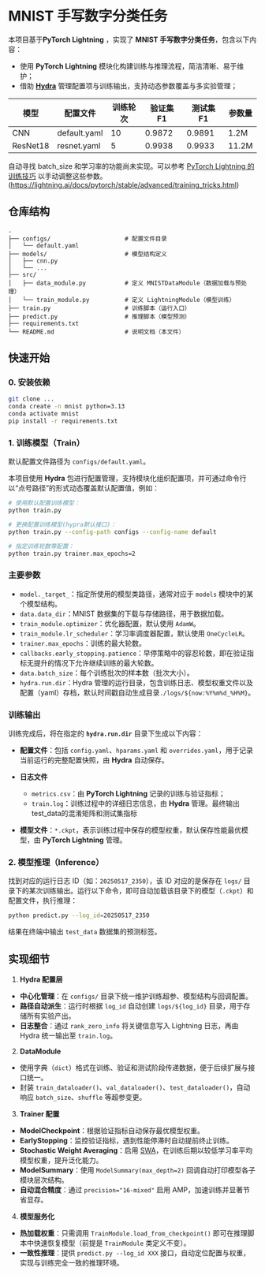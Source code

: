 


# MNIST 手写数字分类任务

本项目基于**PyTorch Lightning** ，实现了 **MNIST 手写数字分类任务**，包含以下内容：  
* 使用 **PyTorch Lightning** 模块化构建训练与推理流程，简洁清晰、易于维护；
* 借助 [**Hydra**](https://hydra.cc/) 管理配置项与训练输出，支持动态参数覆盖与多实验管理；


| 模型 | 配置文件 | 训练轮次 | 验证集 F1 | 测试集 F1 | 参数量 |
| --------------- | ------------ | ---- | ------ | ------ | ----- |
| CNN             | default.yaml | 10   | 0.9872 | 0.9891 | 1.2M  |
| ResNet18  | resnet.yaml  | 5    | 0.9938 | 0.9933 | 11.2M |


自动寻找 batch_size 和学习率的功能尚未实现。可以参考 [PyTorch Lightning 的训练技巧](https://lightning.ai/docs/pytorch/stable/advanced/training_tricks.html) 以手动调整这些参数。
(https://lightning.ai/docs/pytorch/stable/advanced/training_tricks.html)




## 仓库结构

```
.
├── configs/                     # 配置文件目录
│   └── default.yaml             
├── models/                      # 模型结构定义
│   ├── cnn.py                   
│   └── ...                      
├── src/                         
│   ├── data_module.py           # 定义 MNISTDataModule（数据加载与预处理）
│   └── train_module.py          # 定义 LightningModule（模型训练）
├── train.py                     # 训练脚本（运行入口）
├── predict.py                   # 推理脚本（模型预测）
├── requirements.txt             
└── README.md                    # 说明文档（本文件）
```
## 快速开始
### 0. 安装依赖

```bash
git clone ...
conda create -n mnist python=3.13
conda activate mnist
pip install -r requirements.txt
```

### 1. 训练模型（Train）

默认配置文件路径为 `configs/default.yaml`。

本项目使用 **Hydra** 包进行配置管理，支持模块化组织配置项，并可通过命令行以“点号路径”的形式动态覆盖默认配置值，例如：

```bash
# 使用默认配置训练模型：
python train.py

# 更换配置训练模型(hypra默认接口)：
python train.py --config-path configs --config-name default 

# 指定训练轮数等配置：
python train.py trainer.max_epochs=2
```



### 主要参数

* `model._target_`：指定所使用的模型类路径，通常对应于 `models` 模块中的某个模型结构。
* `data.data_dir`：MNIST 数据集的下载与存储路径，用于数据加载。
* `train_module.optimizer`：优化器配置，默认使用 `AdamW`。
* `train_module.lr_scheduler`：学习率调度器配置，默认使用 `OneCycleLR`。
* `trainer.max_epochs`：训练的最大轮数。
* `callbacks.early_stopping.patience`：早停策略中的容忍轮数，即在验证指标无提升的情况下允许继续训练的最大轮数。
* `data.batch_size`：每个训练批次的样本数（批次大小）。
* `hydra.run.dir`：Hydra 管理的运行目录，包含训练日志、模型权重文件以及配置（yaml）存档，默认时间戳自动生成目录`./logs/${now:%Y%m%d_%H%M}`。


### 训练输出

训练完成后，将在指定的 **`hydra.run.dir`** 目录下生成以下内容：

* **配置文件**：包括 `config.yaml`、`hparams.yaml` 和 `overrides.yaml`，用于记录当前运行的完整配置快照，由 **Hydra** 自动保存。

* **日志文件**
  * `metrics.csv`：由 **PyTorch Lightning** 记录的训练与验证指标；
  * `train.log`：训练过程中的详细日志信息，由 **Hydra** 管理。最终输出test_data的混淆矩阵和测试集指标

* **模型文件**：`*.ckpt`，表示训练过程中保存的模型权重，默认保存性能最优模型，由 **PyTorch Lightning** 管理。



### 2. 模型推理（Inference）

找到对应的运行日志 ID（如：`20250517_2350`），该 ID 对应的是保存在 `logs/` 目录下的某次训练输出。运行以下命令，即可自动加载该目录下的模型（`.ckpt`）和配置文件，执行推理：

```bash
python predict.py --log_id=20250517_2350
```

结果在终端中输出 `test_data` 数据集的预测标签。


## **实现细节**

1. **Hydra 配置层**

* **中心化管理**：在 `configs/` 目录下统一维护训练超参、模型结构与回调配置。
* **路径自动派生**：运行时根据 `log_id` 自动创建 `logs/${log_id}` 目录，用于存储所有实验产出。
* **日志整合**：通过 `rank_zero_info` 将关键信息写入 Lightning 日志，再由 Hydra 统一输出至 `train.log`。

2. **DataModule**

* 使用字典（`dict`）格式在训练、验证和测试阶段传递数据，便于后续扩展与接口统一。
* 封装 `train_dataloader()`、`val_dataloader()`、`test_dataloader()`，自动响应 `batch_size`、`shuffle` 等超参变更。

3. **Trainer 配置**

* **ModelCheckpoint**：根据验证指标自动保存最优模型权重。
* **EarlyStopping**：监控验证指标，遇到性能停滞时自动提前终止训练。
* **Stochastic Weight Averaging**：启用 [SWA](https://pytorch.org/blog/pytorch-1.6-now-includes-stochastic-weight-averaging/)，在训练后期以较低学习率平均模型权重，提升泛化能力。
* **ModelSummary**：使用 `ModelSummary(max_depth=2)` 回调自动打印模型各子模块层次结构。
* **自动混合精度**：通过 `precision="16-mixed"` 启用 AMP，加速训练并显著节省显存。

4. **模型服务化**

* **热加载权重**：只需调用 `TrainModule.load_from_checkpoint()` 即可在推理脚本中快速恢复模型（前提是 `TrainModule` 类定义不变）。
* **一致性推理**：提供 `predict.py --log_id XXX` 接口，自动定位配置与权重，实现与训练完全一致的推理环境。



